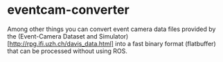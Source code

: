 # eventcam-converter


Among other things you can convert event camera data files provided by the 
(Event-Camera Dataset and Simulator)[http://rpg.ifi.uzh.ch/davis_data.html]
into a fast binary format (flatbuffer) that can be processed without using ROS. 

